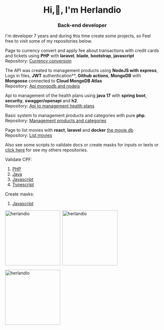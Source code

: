 <h1 align="center">Hi,👋, I'm Herlandio</h1>
<h3 align="center">Back-end developer</h3>

I'm developer 7 years and during this time create some projects, so Feel free to visit some of my repositories below.

Page to currency convert and apply fee about transactions with credit cards and tickets using **PHP** with **laravel**, **blade**, **bootstrap**, **javascript**<Br/> 
Repository: [Currency conversion](https://github.com/herlandio/conversao-de-moeda)<Br/>

The API was created to management products using **NodeJS with express**, Logs in files, **JWT** authentication**, **Github actions**, **MongoDB** with **Mongoose** connected to **Cloud MongoDB Atlas**<Br/>
Repository: [Api mongodb and nodejs](https://github.com/herlandio/API-Nodejs-MongoDB)<Br/>

Api to management of the health plans using **java 17** with **spring boot**, **security**, **swagger/openapi** and **h2**.<Br/>
Repository: [Api to management health plans](https://github.com/herlandio/ekan-test-spring-boot-api)<Br/>

Basic system to management products and categories with pure **php**. <Br/>
Repository: [Management products and categories](https://github.com/herlandio/gerenciamento-de-produtos)<Br/>

Page to list movies with **react**, **laravel** and **docker** [the movie db](https://api.themoviedb.org)<Br/>
Repository: [List movies](https://github.com/herlandio/Laravel-ReactJS-TheMovieDB)<Br/>

Also see some scripts to validate docs or create masks for inputs or texts or [click here](https://github.com/herlandio?tab=repositories) for see my others repositories.<Br/>

Validate CPF:<Br/>
1. [PHP](https://gist.github.com/herlandio/4fa87cbf156d354f6e5a90468b570a59)<Br/>
2. [Java](https://gist.github.com/herlandio/b2f8a1e78f7aef1008545b7fb56c965c)<Br/>
3. [Javascript](https://gist.github.com/herlandio/4d91e5cee58035d8f0a0e474ce80ab2e)<Br/>
4. [Typescript](https://gist.github.com/herlandio/0ccf8772704942e2232b5a1e5d3387bb)<Br/>

Create masks: <Br/>
1. [Javascript](https://gist.github.com/herlandio/e0a2f3574223052b9ed7740d712c7611)<Br/>

<div>
  <p><img align="left" height="180em" src="https://github-readme-stats.vercel.app/api/top-langs?username=herlandio&show_icons=true&locale=en&layout=compact" alt="herlandio" /></p>
  <p>&nbsp;<img align="center" height="180em" src="https://github-readme-stats.vercel.app/api?username=herlandio&show_icons=true&locale=en" alt="herlandio" /></p>
  <p><img align="center" height="180em" src="https://github-readme-streak-stats.herokuapp.com/?user=herlandio&" alt="herlandio" /></p>
</div>
